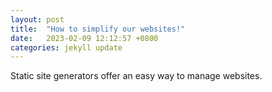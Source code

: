 ```yaml
---
layout: post
title:  "How to simplify our websites!"
date:   2023-02-09 12:12:57 +0800
categories: jekyll update
---
```

Static site generators offer an easy way to manage websites.
